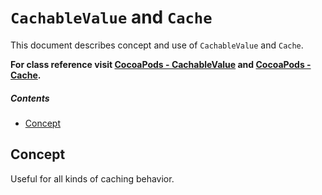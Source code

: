 # `CachableValue` and `Cache`
This document describes concept and use of `CachableValue` and `Cache`.

**For class reference visit [CocoaPods - CachableValue](http://cocoadocs.org/docsets/AsyncNinja/1.0.0-beta4/Classes/CachableValue.html) and [CocoaPods - Cache](http://cocoadocs.org/docsets/AsyncNinja/1.0.0-beta4/Classes/Cache.html).** 

##### Contents
* [Concept](#concept)

## Concept


<TODO>

Useful for all kinds of caching behavior.
